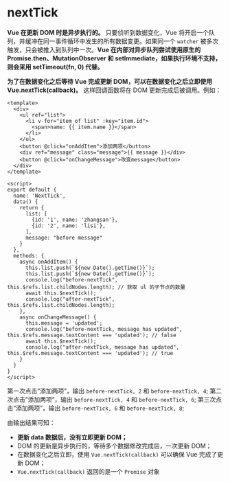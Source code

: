 # nextTick

**Vue 在更新 DOM 时是异步执行的。** 只要侦听到数据变化，Vue 将开启一个队列，并缓冲在同一事件循环中发生的所有数据变更。如果同一个 `watcher` 被多次触发，只会被推入到队列中一次。**Vue 在内部对异步队列尝试使用原生的 Promise.then、MutationObserver 和 setImmediate，如果执行环境不支持，则会采用 setTimeout(fn, 0) 代替。**

**为了在数据变化之后等待 Vue 完成更新 DOM，可以在数据变化之后立即使用 Vue.nextTick(callback)。** 这样回调函数将在 DOM 更新完成后被调用。例如：

```vue
<template>
  <div>
    <ul ref="list">
      <li v-for="item of list" :key="item.id">
        <span>name: {{ item.name }}</span>
      </li>
    </ul>
    <button @click="onAddItem">添加两项</button>
    <div ref="message" class="message">{{ message }}</div>
    <button @click="onChangeMessage">改变message</button>
  </div>
</template>

<script>
export default {
  name: 'NextTick',
  data() {
    return {
      list: [
        {id: '1', name: 'zhangsan'},
        {id: '2', name: 'lisi'},
      ],
      message: "before message"
    }
  },
  methods: {
    async onAddItem() {
      this.list.push(`${new Date().getTime()}`);
      this.list.push(`${new Date().getTime()}`);
      console.log("before-nextTick", this.$refs.list.childNodes.length); // 获取 ul 的子节点的数量
      await this.$nextTick();
      console.log("after-nextTick", this.$refs.list.childNodes.length);
    },
    async onChangeMessage() {
      this.message = 'updated';
      console.log("before-nextTick, message has updated", this.$refs.message.textContent === 'updated'); // false
      await this.$nextTick();
      console.log("after-nextTick, message has updated", this.$refs.message.textContent === 'updated'); // true
    }
  }  
}
</script>
```

第一次点击“添加两项”，输出 `before-nextTick, 2` 和 `before-nextTick, 4`;
第二次点击“添加两项”，输出 `before-nextTick, 4` 和 `before-nextTick, 6`;
第三次点击“添加两项”，输出 `before-nextTick, 6` 和 `before-nextTick, 8`;

由输出结果可知：

- **更新 data 数据后，没有立即更新 DOM；**
- DOM 的更新是异步执行的，等待多个数据修改完成后，一次更新 DOM；
- 在数据变化之后立即，使用 `Vue.nextTick(callback)` 可以确保 Vue 完成了更新 DOM；
- `Vue.nextTick(callback)` 返回的是一个 `Promise` 对象